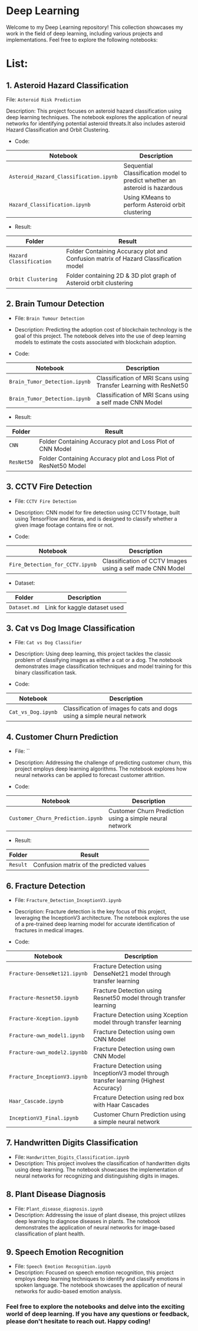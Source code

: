 # Deep Learning 

Welcome to my Deep Learning repository! This collection showcases my work in the field of deep learning, including various projects and implementations. Feel free to explore the following notebooks:

# List:

## 1. Asteroid Hazard Classification

File: `Asteroid Risk Prediction`

Description: This project focuses on asteroid hazard classification using deep learning techniques. The notebook explores the application of neural networks for identifying potential asteroid threats.It also includes asteroid Hazard Classification and Orbit Clustering.

- Code:

| Notebook | Description|
|----------|----------|
| `Asteroid_Hazard_Classification.ipynb` | Sequential Classification model to predict whether an asteroid is hazardous |
| `Hazard_Classification.ipynb` | Using KMeans to perform Asteroid orbit clustering |

- Result:

| Folder | Result|
|----------|----------|
| `Hazard Classification` | Folder Containing Accuracy plot and Confusion matrix of Hazard Classification model |
| `Orbit Clustering` | Folder containing 2D & 3D plot graph of Asteroid orbit clustering |
  
  

## 2. Brain Tumour Detection

- File: `Brain Tumour Detection`
- Description: Predicting the adoption cost of blockchain technology is the goal of this project. The notebook delves into the use of deep learning models to estimate the costs associated with blockchain adoption.

- Code:

| Notebook | Description|
|----------|----------|
| `Brain_Tumor_Detection.ipynb` | Classification of MRI Scans using Transfer Learning with ResNet50 |
| `Brain_Tumor_Detection.ipynb` | Classification of MRI Scans using a self made CNN Model |

- Result:

| Folder | Result|
|----------|----------|
| `CNN` | Folder Containing Accuracy plot and Loss Plot of CNN Model |
| `ResNet50` | Folder Containing Accuracy plot and Loss Plot of ResNet50 Model |

## 3. CCTV Fire Detection

- File: `CCTV Fire Detection`
- Description: CNN model for fire detection using CCTV footage, built using TensorFlow and Keras, and is designed to classify whether a given image footage contains fire or not.

- Code:

| Notebook | Description|
|----------|----------|
| `Fire_Detection_for_CCTV.ipynb` | Classification of CCTV Images using a self made CNN Model |

- Dataset:

| Folder | Description|
|----------|----------|
| `Dataset.md` | Link for kaggle dataset used|

## 3. Cat vs Dog Image Classification

- File: `Cat vs Dog Classifier`
- Description: Using deep learning, this project tackles the classic problem of classifying images as either a cat or a dog. The notebook demonstrates image classification techniques and model training for this binary classification task.

- Code:

| Notebook | Description|
|----------|----------|
| `Cat_vs_Dog.ipynb` | Classification of images fo cats and dogs using a simple neural network |

## 4. Customer Churn Prediction

- File: ``
- Description: Addressing the challenge of predicting customer churn, this project employs deep learning algorithms. The notebook explores how neural networks can be applied to forecast customer attrition.

- Code:

| Notebook | Description|
|----------|----------|
| `Customer_Churn_Prediction.ipynb` | Customer Churn Prediction using a simple neural network |

- Result:

| Folder | Result|
|----------|----------|
| `Result` | Confusion matrix of the predicted values |


## 6. Fracture Detection

- File: `Fracture_Detection_InceptionV3.ipynb`
- Description: Fracture detection is the key focus of this project, leveraging the InceptionV3 architecture. The notebook explores the use of a pre-trained deep learning model for accurate identification of fractures in medical images.

- Code:

| Notebook | Description|
|----------|----------|
| `Fracture-DenseNet121.ipynb` | Fracture Detection using DenseNet21 model through transfer learning|
| `Fracture-Resnet50.ipynb` | Fracture Detection using Resnet50 model through transfer learning |
| `Fracture-Xception.ipynb` | Fracture Detection using Xception model through transfer learning |
| `Fracture-own_model1.ipynb` | Fracture Detection using own CNN Model |
| `Fracture-own_model2.ipynbb` | Fracture Detection using own CNN Model |
| `Fracture_InceptionV3.ipynb` | Fracture Detection using InceptionV3 model through transfer learning (Highest Accuracy) |
| `Haar_Cascade.ipynb` | Frcature Detection using red box with Haar Cascades |
| `InceptionV3_Final.ipynb` | Customer Churn Prediction using a simple neural network |

## 7. Handwritten Digits Classification

- File: `Handwritten_Digits_Classification.ipynb`
- Description: This project involves the classification of handwritten digits using deep learning. The notebook showcases the implementation of neural networks for recognizing and distinguishing digits in images.

## 8. Plant Disease Diagnosis

- File: `Plant_disease_diagnosis.ipynb`
- Description: Addressing the issue of plant disease, this project utilizes deep learning to diagnose diseases in plants. The notebook demonstrates the application of neural networks for image-based classification of plant health.

## 9. Speech Emotion Recognition

- File: `Speech Emotion Recognition.ipynb`
- Description: Focused on speech emotion recognition, this project employs deep learning techniques to identify and classify emotions in spoken language. The notebook showcases the application of neural networks for audio-based emotion analysis.


### Feel free to explore the notebooks and delve into the exciting world of deep learning. If you have any questions or feedback, please don't hesitate to reach out. Happy coding!
